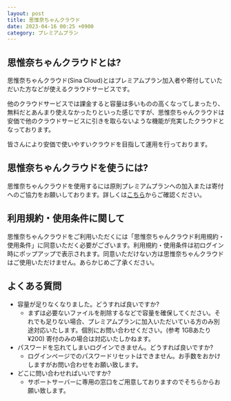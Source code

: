 ```yaml
---
layout: post
title: 思惟奈ちゃんクラウド
date: 2023-04-16 00:25 +0900
category: プレミアムプラン
---
```


## 思惟奈ちゃんクラウドとは?

思惟奈ちゃんクラウド(Sina Cloud)とはプレミアムプラン加入者や寄付していただいた方などが使えるクラウドサービスです。

他のクラウドサービスでは課金すると容量は多いものの高くなってしまったり、無料だとあんまり使えなかったりといった感じですが、思惟奈ちゃんクラウドは安価で他のクラウドサービスに引きを取らないような機能が充実したクラウドとなっております。

皆さんにより安価で使いやすいクラウドを目指して運用を行っております。

## 思惟奈ちゃんクラウドを使うには?

思惟奈ちゃんクラウドを使用するには原則プレミアムプランへの加入または寄付へのご協力をお願いしております。詳しくは[こちら](https://sina-chan.com/premium)からご確認ください。

## 利用規約・使用条件に関して

思惟奈ちゃんクラウドをご利用いただくには「思惟奈ちゃんクラウド利用規約・使用条件」に同意いただく必要がございます。利用規約・使用条件は初ログイン時にポップアップで表示されます。同意いただけない方は思惟奈ちゃんクラウドはご使用いただけません。あらかじめご了承ください。

## よくある質問

- 容量が足りなくなりました。どうすれば良いですか?
  - まずは必要ないファイルを削除するなどで容量を確保してください。それでも足りない場合、プレミアムプランに加入いただいている方のみ別途対応いたします。個別にお問い合わせください。(参考 1GBあたり¥200) 寄付のみの場合は対応いたしかねます。
- パスワードを忘れてしまいログインできません。どうすれば良いですか?
  - ログインページでのパスワードリセットはできません。お手数をおかけしますがお問い合わせをお願い致します。
- どこに問い合わせればいいですか?
  - サポートサーバーに専用の窓口をご用意しておりますのでそちらからお願い致します。